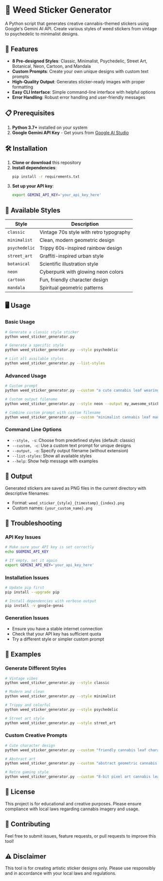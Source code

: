 # 🌿 Weed Sticker Generator

A Python script that generates creative cannabis-themed stickers using Google's Gemini AI API. Create various styles of weed stickers from vintage to psychedelic to minimalist designs.

## 🚀 Features

- **8 Pre-designed Styles**: Classic, Minimalist, Psychedelic, Street Art, Botanical, Neon, Cartoon, and Mandala
- **Custom Prompts**: Create your own unique designs with custom text prompts
- **High-Quality Output**: Generates sticker-ready images with proper formatting
- **Easy CLI Interface**: Simple command-line interface with helpful options
- **Error Handling**: Robust error handling and user-friendly messages

## 📋 Prerequisites

1. **Python 3.7+** installed on your system
2. **Google Gemini API Key** - Get yours from [Google AI Studio](https://aistudio.google.com/app/apikey)

## 🛠️ Installation

1. **Clone or download** this repository
2. **Install dependencies**:
   ```bash
   pip install -r requirements.txt
   ```
3. **Set up your API key**:
   ```bash
   export GEMINI_API_KEY='your_api_key_here'
   ```

## 🎨 Available Styles

| Style | Description |
|-------|-------------|
| `classic` | Vintage 70s style with retro typography |
| `minimalist` | Clean, modern geometric design |
| `psychedelic` | Trippy 60s-inspired rainbow design |
| `street_art` | Graffiti-inspired urban style |
| `botanical` | Scientific illustration style |
| `neon` | Cyberpunk with glowing neon colors |
| `cartoon` | Fun, friendly character design |
| `mandala` | Spiritual geometric patterns |

## 🖥️ Usage

### Basic Usage
```bash
# Generate a classic style sticker
python weed_sticker_generator.py

# Generate a specific style
python weed_sticker_generator.py --style psychedelic

# List all available styles
python weed_sticker_generator.py --list-styles
```

### Advanced Usage
```bash
# Custom prompt
python weed_sticker_generator.py --custom "a cute cannabis leaf wearing sunglasses riding a skateboard"

# Custom output filename
python weed_sticker_generator.py --style neon --output my_awesome_sticker

# Combine custom prompt with custom filename
python weed_sticker_generator.py --custom "minimalist cannabis leaf mandala" --output zen_leaf
```

### Command Line Options

- `--style, -s`: Choose from predefined styles (default: classic)
- `--custom, -c`: Use a custom text prompt for unique designs
- `--output, -o`: Specify output filename (without extension)
- `--list-styles`: Show all available styles
- `--help`: Show help message with examples

## 📁 Output

Generated stickers are saved as PNG files in the current directory with descriptive filenames:
- Format: `weed_sticker_{style}_{timestamp}_{index}.png`
- Custom names: `{your_custom_name}.png`

## 🔧 Troubleshooting

### API Key Issues
```bash
# Make sure your API key is set correctly
echo $GEMINI_API_KEY

# If empty, set it again
export GEMINI_API_KEY='your_api_key_here'
```

### Installation Issues
```bash
# Update pip first
pip install --upgrade pip

# Install dependencies with verbose output
pip install -v google-genai
```

### Generation Issues
- Ensure you have a stable internet connection
- Check that your API key has sufficient quota
- Try a different style or simpler custom prompt

## 🎯 Examples

### Generate Different Styles
```bash
# Vintage vibes
python weed_sticker_generator.py --style classic

# Modern and clean
python weed_sticker_generator.py --style minimalist

# Trippy and colorful
python weed_sticker_generator.py --style psychedelic

# Street art style
python weed_sticker_generator.py --style street_art
```

### Custom Creative Prompts
```bash
# Cute character design
python weed_sticker_generator.py --custom "friendly cannabis leaf character with a big smile and peace sign"

# Abstract art
python weed_sticker_generator.py --custom "abstract geometric cannabis leaf with rainbow gradients"

# Retro gaming style
python weed_sticker_generator.py --custom "8-bit pixel art cannabis leaf from a retro video game"
```

## 📜 License

This project is for educational and creative purposes. Please ensure compliance with local laws regarding cannabis imagery and usage.

## 🤝 Contributing

Feel free to submit issues, feature requests, or pull requests to improve this tool!

## ⚠️ Disclaimer

This tool is for creating artistic sticker designs only. Please use responsibly and in accordance with your local laws and regulations.